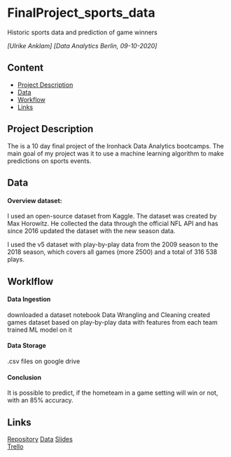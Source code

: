 # FinalProject_sports_data
Historic sports data and prediction of game winners  

*[Ulrike Anklam]*
*[Data Analytics Berlin, 09-10-2020]*


## Content
- [Project Description](#project-description)
- [Data](#data)
- [Workflow](#workflow)
- [Links](#links)


## Project Description

The is a 10 day final project of the Ironhack Data Analytics bootcamps. The main goal of my project was it to use a machine learning algorithm to make predictions on sports events.    

## Data

#### Overview dataset:

I used an open-source dataset from Kaggle. The dataset was created by Max Horowitz. He collected the data through the official NFL API and has since 2016 updated the dataset with the new season data. 

I used the v5 dataset with play-by-play data from the 2009 season to the 2018 season, which covers all games (more 2500) and a total of 316 538 plays.

## Worklflow

#### Data Ingestion
  
downloaded a dataset 
notebook Data Wrangling and Cleaning
created games dataset based on play-by-play data with features from each team
trained ML model on it

#### Data Storage

.csv files on google drive

#### Conclusion
It is possible to predict, if the hometeam in a game setting will win or not, with an 85% accuracy.

## Links
[Repository](https://github.com/Ulli-H/FinalProject_sports_data)
[Data](https://www.kaggle.com/maxhorowitz/nflplaybyplay2009to2016) 
[Slides](https://docs.google.com/presentation/d/1ddUEyhTkDKTutTU6mSWMCwFSVxrnalbiq7tucOJgR6I/edit?usp=sharing)  
[Trello](https://trello.com/b/d1QbNqiy/final-project-nfl-data) 
